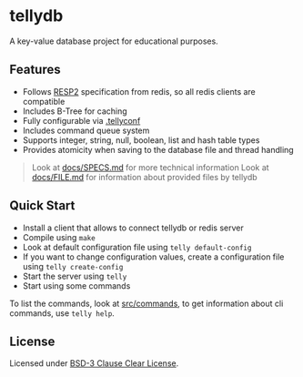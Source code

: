 # tellydb
A key-value database project for educational purposes.

## Features
+ Follows [RESP2](https://redis.io/docs/latest/develop/reference/protocol-spec/) specification from redis, so all redis clients are compatible
+ Includes B-Tree for caching
+ Fully configurable via [.tellyconf](./docs/FILE.md)
+ Includes command queue system
+ Supports integer, string, null, boolean, list and hash table types
+ Provides atomicity when saving to the database file and thread handling

> Look at [docs/SPECS.md](./docs/SPECS.md) for more technical information
> Look at [docs/FILE.md](./docs/FILE.md) for information about provided files by tellydb

## Quick Start
* Install a client that allows to connect tellydb or redis server
* Compile using `make`
* Look at default configuration file using `telly default-config`
* If you want to change configuration values, create a configuration file using `telly create-config`
* Start the server using `telly`
* Start using some commands

To list the commands, look at [src/commands](./src/commands/), to get information about cli commands, use `telly help`.

## License
Licensed under [BSD-3 Clause Clear License](./LICENSE).
